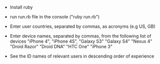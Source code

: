 - Install ruby
- run run.rb file in the console ("ruby run.rb")
- Enter user countries, separated by commas, as acronyms (e.g US, GB)
- Enter device names, separated by commas, from the following list of devices 
"iPhone 4", 
"iPhone 4S", 
"Galaxy S3"
"Galaxy S4"
"Nexus 4"
"Droid Razor"
"Droid DNA"
"HTC One"
"iPhone 3"

- See the ID names of relevant users in descending order of experience
